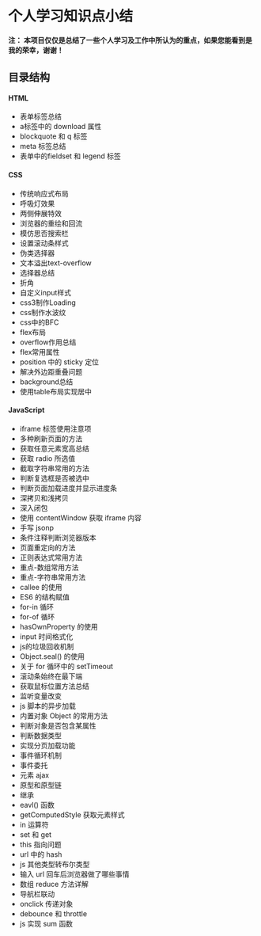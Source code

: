 # 个人学习知识点小结

#### 注： 本项目仅仅是总结了一些个人学习及工作中所认为的重点，如果您能看到是我的荣幸，谢谢！


## 目录结构

#### HTML
  + 表单标签总结
  + a标签中的 download 属性
  + blockquote 和 q 标签
  + meta 标签总结
  + 表单中的fieldset 和 legend 标签

#### CSS
  + 传统响应式布局
  + 呼吸灯效果
  + 两侧伸展特效
  + 浏览器的重绘和回流
  + 模仿思否搜索栏
  + 设置滚动条样式
  + 伪类选择器
  + 文本溢出text-overflow
  + 选择器总结
  + 折角
  + 自定义input样式
  + css3制作Loading
  + css制作水波纹
  + css中的BFC
  + flex布局
  + overflow作用总结
  + flex常用属性
  + position 中的 sticky 定位
  + 解决外边距重叠问题
  + background总结
  + 使用table布局实现居中

#### JavaScript
  + iframe 标签使用注意项
  + 多种刷新页面的方法
  + 获取任意元素宽高总结
  + 获取 radio 所选值
  + 截取字符串常用的方法
  + 判断复选框是否被选中
  + 判断页面加载进度并显示进度条
  + 深拷贝和浅拷贝
  + 深入闭包
  + 使用 contentWindow 获取 iframe 内容
  + 手写 jsonp
  + 条件注释判断浏览器版本
  + 页面重定向的方法
  + 正则表达式常用方法
  + 重点-数组常用方法
  + 重点-字符串常用方法
  + callee 的使用
  + ES6 的结构赋值
  + for-in 循环
  + for-of 循环
  + hasOwnProperty 的使用
  + input 时间格式化
  + js的垃圾回收机制
  + Object.seal() 的使用
  + 关于 for 循环中的 setTimeout
  + 滚动条始终在最下端
  + 获取鼠标位置方法总结
  + 监听变量改变
  + js 脚本的异步加载
  + 内置对象 Object 的常用方法
  + 判断对象是否包含某属性
  + 判断数据类型
  + 实现分页加载功能
  + 事件循环机制
  + 事件委托
  + 元素 ajax
  + 原型和原型链
  + 继承
  + eavl() 函数
  + getComputedStyle 获取元素样式
  + in 运算符
  + set 和 get 
  + this 指向问题
  + url 中的 hash
  + js 其他类型转布尔类型
  + 输入 url 回车后浏览器做了哪些事情
  + 数组 reduce 方法详解
  + 导航栏联动
  + onclick 传递对象
  + debounce 和 throttle
  + js 实现 sum 函数